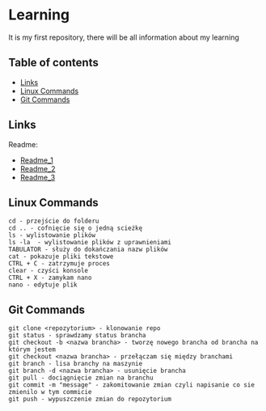 # Learning
It is my first repository, there will be all information about my learning

## Table of contents
* [Links](#links)
* [Linux Commands](#linux-commands)
* [Git Commands](#git-commands)


## Links
Readme:
* [Readme_1](https://www.makeareadme.com/)
* [Readme_2](https://bulldogjob.pl/readme/how-to-write-a-good-readme-for-your-github-project)
* [Readme_3](https://coding-boot-camp.github.io/full-stack/github/professional-readme-guide/)


## Linux Commands
```
cd - przejście do folderu
cd .. - cofnięcie się o jedną scieżkę
ls - wylistowanie plików
ls -la  - wylistowanie plików z uprawnieniami
TABULATOR - służy do dokańczania nazw plików
cat - pokazuje pliki tekstowe
CTRL + C - zatrzymuje proces
clear - czyści konsole
CTRL + X - zamykam nano
nano - edytuje plik
```

## Git Commands
```
git clone <repozytorium> - klonowanie repo
git status - sprawdzamy status brancha
git checkout -b <nazwa brancha> - tworzę nowego brancha od brancha na którym jestem
git checkout <nazwa brancha> - przełączam się między branchami
git branch - lisa branchy na maszynie
git branch -d <nazwa brancha> - usunięcie brancha
git pull - dociągnięcie zmian na branchu
git commit -m "message" - zakomitowanie zmian czyli napisanie co sie zmienilo w tym commicie
git push - wypuszczenie zmian do repozytorium
```